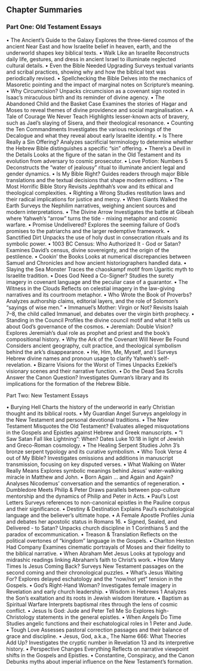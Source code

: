 ## Chapter Summaries

### Part One: Old Testament Essays

• The Ancient’s Guide to the Galaxy
Explores the three-tiered cosmos of the ancient Near East and how Israelite belief in heaven, earth, and the underworld shapes key biblical texts.
• Walk Like an Israelite
Reconstructs daily life, gestures, and dress in ancient Israel to illuminate neglected cultural details.
• Even the Bible Needed Upgrading
Surveys textual variants and scribal practices, showing why and how the biblical text was periodically revised.
• Spellchecking the Bible
Delves into the mechanics of Masoretic pointing and the impact of marginal notes on Scripture’s meaning.
• Why Circumcision?
Unpacks circumcision as a covenant sign rooted in Isaac’s miraculous birth and its reminder of divine agency.
• The Abandoned Child and the Basket Case
Examines the stories of Hagar and Moses to reveal themes of divine providence and social marginalisation.
• A Tale of Courage We Never Teach
Highlights lesser-known acts of bravery, such as Jael’s slaying of Sisera, and their theological resonance.
• Counting the Ten Commandments
Investigates the various reckonings of the Decalogue and what they reveal about early Israelite identity.
• Is There Really a Sin Offering?
Analyzes sacrificial terminology to determine whether the Hebrew Bible distinguishes a specific “sin” offering.
• There’s a Devil in the Details
Looks at the figure of the satan in the Old Testament and its evolution from adversary to cosmic prosecutor.
• Love Potion: Numbers 5
Deconstructs the “water of jealousy” ritual to illuminate ancient legal and gender dynamics.
• Is My Bible Right?
Guides readers through major Bible translations and the textual decisions that shape modern editions.
• The Most Horrific Bible Story
Revisits Jephthah’s vow and its ethical and theological complexities.
• Righting a Wrong
Studies restitution laws and their radical implications for justice and mercy.
• When Giants Walked the Earth
Surveys the Nephilim narratives, weighing ancient sources and modern interpretations.
• The Divine Arrow
Investigates the battle at Gibeah where Yahweh’s “arrow” turns the tide - mixing metaphor and cosmic warfare.
• Promise Undelivered?
Explores the seeming failure of God’s promises to the patriarchs and the larger redemptive framework.
• Sanctified Dirt
Unpacks the use of holy dust in consecration rituals and its symbolic power.
• 1003 BC Census: Who Authorized It - God or Satan?
Examines David’s census, divine sovereignty, and the origin of the pestilence.
• Cookin’ the Books
Looks at numerical discrepancies between Samuel and Chronicles and how ancient historiographers handled data.
• Slaying the Sea Monster
Traces the chaoskampf motif from Ugaritic myth to Israelite tradition.
• Does God Need a Co-Signer?
Studies the surety imagery in covenant language and the peculiar case of a guarantor.
• The Witness in the Clouds
Reflects on celestial imagery in the law-giving narratives and its courtroom metaphor.
• Who Wrote the Book of Proverbs?
Analyzes authorship claims, editorial layers, and the role of Solomon’s “sayings of wise men.”
• Immanuel’s Mother: Virgin or Not?
Revisits Isaiah 7–8, the child called Immanuel, and debates over the virgin birth prophecy.
• Standing in the Council
Profiles the divine council motif and what it tells us about God’s governance of the cosmos.
• Jeremiah: Double Vision?
Explores Jeremiah’s dual role as prophet and priest and the book’s compositional history.
• Why the Ark of the Covenant Will Never Be Found
Considers ancient geography, cult practice, and theological symbolism behind the ark’s disappearance.
• He, Him, Me, Myself, and I
Surveys Hebrew divine names and pronoun usage to clarify Yahweh’s self-revelation.
• Bizarre Visions for the Worst of Times
Unpacks Ezekiel’s visionary scenes and their narrative function.
• Do the Dead Sea Scrolls Answer the Canon Question?
Investigates Qumran’s library and its implications for the formation of the Hebrew Bible.

Part Two: New Testament Essays

• Burying Hell
Charts the history of the underworld in early Christian thought and its biblical roots.
• My Guardian Angel
Surveys angelology in the New Testament and personal devotional traditions.
• The New Testament Misquotes the Old Testament?
Evaluates alleged misquotations in the Gospels and Epistles against Hebrew and Greek manuscripts.
• “I Saw Satan Fall like Lightning”: When?
Dates Luke 10:18 in light of Jewish and Greco-Roman cosmology.
• The Healing Serpent
Studies John 3’s bronze serpent typology and its curative symbolism.
• Who Took Verse 4 out of My Bible?
Investigates omissions and additions in manuscript transmission, focusing on key disputed verses.
• What Walking on Water Really Means
Explores symbolic meanings behind Jesus’ water-walking miracle in Matthew and John.
• Born Again … and Again and Again?
Analyses Nicodemus’ conversation and the semantics of regeneration.
• Dumbledore Meets Philip & Peter
Draws parallels between pop-culture mentorship and the dynamics of Philip and Peter in Acts.
• Paul’s Lost Letters
Surveys references to non-canonical epistles in the Pauline corpus and their significance.
• Destiny & Destination
Explains Paul’s eschatological language and the believer’s ultimate hope.
• A Female Apostle
Profiles Junia and debates her apostolic status in Romans 16.
• Signed, Sealed, and Delivered - to Satan?
Unpacks church discipline in 1 Corinthians 5 and the paradox of excommunication.
• Treason & Translation
Reflects on the political overtones of “kingdom” language in the Gospels.
• Charlton Heston Had Company
Examines cinematic portrayals of Moses and their fidelity to the biblical narrative.
• When Abraham Met Jesus
Looks at typology and midrashic readings linking Abraham’s faith to Christ’s work.
• How Many Times Is Jesus Coming Back?
Surveys New Testament passages on the second coming and their chronological puzzles.
• What’s Jesus Waiting For?
Explores delayed eschatology and the “now/not yet” tension in the Gospels.
• God’s Right-Hand Woman?
Investigates female imagery in Revelation and early church leadership.
• Wisdom in Hebrews 1
Analyzes the Son’s exaltation and its roots in Jewish wisdom literature.
• Baptism as Spiritual Warfare
Interprets baptismal rites through the lens of cosmic conflict.
• Jesus Is God: Jude and Peter Tell Me So
Explores high-Christology statements in the general epistles.
• When Angels Do Time
Studies angelic functions and their eschatological roles in 1 Peter and Jude.
• Tough Love
Assesses pastoral correction passages and their balance of grace and discipline.
• Jesus, God, a.k.a., The Name 666: What Theories Add Up?
Investigates the cryptic number in Revelation 13 and its interpretive history.
• Perspective Changes Everything
Reflects on narrative viewpoint shifts in the Gospels and Epistles.
• Constantine, Conspiracy, and the Canon
Debunks myths about imperial influence on the New Testament’s formation.
